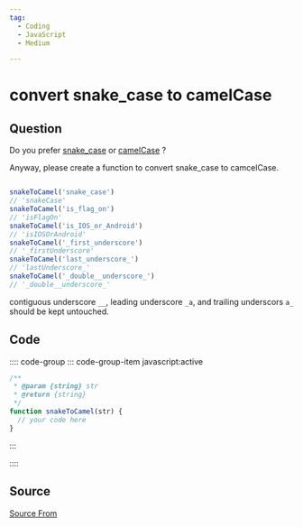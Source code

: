 ```yaml
---
tag:
  - Coding
  - JavaScript
  - Medium

---
```

  
# convert snake_case to camelCase

## Question
Do you prefer [snake\_case](https://en.wikipedia.org/wiki/Snake_case) or [camelCase](https://en.wikipedia.org/wiki/Camel_case) ?

Anyway, please create a function to convert snake\_case to camcelCase.

```js

snakeToCamel('snake_case') 
// 'snakeCase'
snakeToCamel('is_flag_on') 
// 'isFlagOn'
snakeToCamel('is_IOS_or_Android') 
// 'isIOSOrAndroid'
snakeToCamel('_first_underscore') 
// '_firstUnderscore'
snakeToCamel('last_underscore_') 
// 'lastUnderscore_'
snakeToCamel('_double__underscore_') 
// '_double__underscore_'
```

contiguous underscore `__`, leading underscore `_a`, and trailing underscors `a_` should be kept untouched.

## Code
:::: code-group
::: code-group-item javascript:active
```javascript
/**
 * @param {string} str
 * @return {string}
 */
function snakeToCamel(str) {
  // your code here
}
```
:::
    
::::



##  Source
[Source From](https://bigfrontend.dev/problem/convert-snake_case-to-camelCase)

  